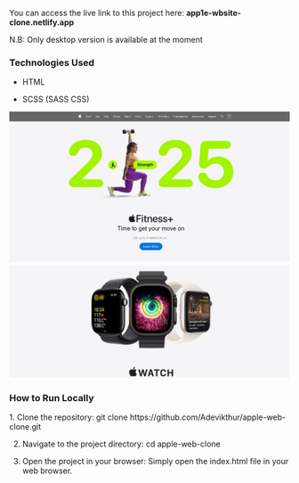 You can access the live link to this project here: <strong>app1e-wbsite-clone.netlify.app</strong>

<p>N.B: Only desktop version is available at the moment</p>

<h3>Technologies Used</h3>

- HTML

- SCSS (SASS CSS)

![live screenshot](https://github.com/Adevikthur/apple-web-clone/blob/209c140aa9a3d2302f579f66178c9d94da579578/Screenshot_9-1-2025_33728_app1e-wbsite-clone.netlify.app.jpeg)

<h3>How to Run Locally</h3>
1. Clone the repository: 
git clone https://github.com/Adevikthur/apple-web-clone.git

2. Navigate to the project directory: 
cd apple-web-clone

4. Open the project in your browser:
Simply open the index.html file in your web browser.
